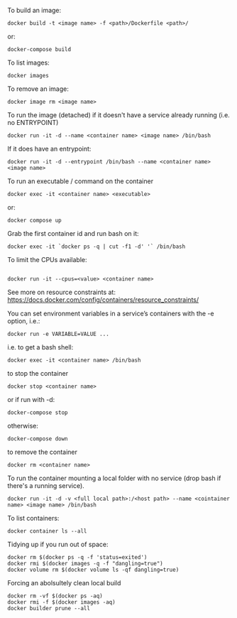 To build an image:
```
docker build -t <image name> -f <path>/Dockerfile <path>/
```
or:
```
docker-compose build
```

To list images:
```
docker images
```

To remove an image:
```
docker image rm <image name>
```

To run the image (detached) if it doesn't have a service already running (i.e. no ENTRYPOINT)

```
docker run -it -d --name <container name> <image name> /bin/bash
```

If it does have an entrypoint:


```
docker run -it -d --entrypoint /bin/bash --name <container name> <image name> 
```


To run an executable / command on the container
```
docker exec -it <container name> <executable>
```
or:
```
docker compose up
```
Grab the first container id and run bash on it:
```
docker exec -it `docker ps -q | cut -f1 -d' '` /bin/bash
```


To limit the CPUs available:
```

docker run -it --cpus=<value> <container name> 
```
See more on resource constraints at: https://docs.docker.com/config/containers/resource_constraints/

You can set environment variables in a service’s containers with the -e option, i.e.:

```
docker run -e VARIABLE=VALUE ...
```

i.e. to get a bash shell:
```
docker exec -it <container name> /bin/bash
```

to stop the container
```
docker stop <container name>
```
or if run with -d:
```
docker-compose stop
```
otherwise:
```
docker-compose down
```

to remove the container
```
docker rm <container name>
```

To run the container mounting a local folder with no service (drop bash if there's a running service).

```
docker run -it -d -v <full local path>:/<host path> --name <cointainer name> <image name> /bin/bash
```

To list containers:
```
docker container ls --all
```

Tidying up if you run out of space:
```
docker rm $(docker ps -q -f 'status=exited')
docker rmi $(docker images -q -f "dangling=true")
docker volume rm $(docker volume ls -qf dangling=true)
```

Forcing an abolsultely clean local build
```
docker rm -vf $(docker ps -aq)
docker rmi -f $(docker images -aq)
docker builder prune --all
```
